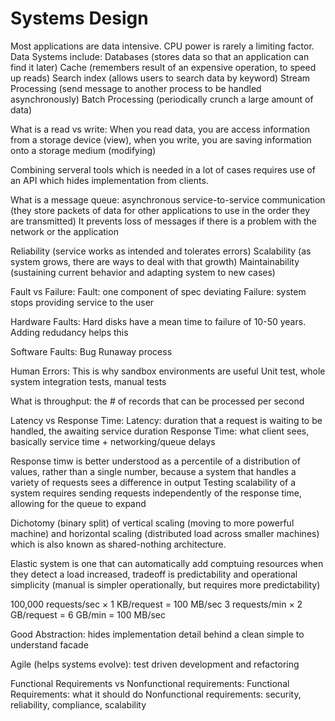 # Systems Design

Most applications are data intensive. CPU power is rarely a limiting factor. 
Data Systems include:
Databases (stores data so that an application can find it later)
Cache (remembers result of an expensive operation, to speed up reads)
Search index (allows users to search data by keyword)
Stream Processing (send message to another process to be handled asynchronously)
Batch Processing (periodically crunch a large amount of data)

What is a read vs write:
When you read data, you are access information from a storage device (view), when you write, you are saving information onto a storage medium (modifying)

Combining serveral tools which is needed in a lot of cases requires use of an API which hides implementation from clients. 

What is a message queue:
asynchronous service-to-service communication (they store packets of data for other applications to use in the order they are transmitted)
It prevents loss of messages if there is a problem with the network or the application

Reliability (service works as intended and tolerates errors)
Scalability (as system grows, there are ways to deal with that growth)
Maintainability (sustaining current behavior and adapting system to new cases)

Fault vs Failure:
Fault: one component of spec deviating
Failure: system stops providing service to the user

Hardware Faults:
Hard disks have a mean time to failure of 10-50 years.
Adding redudancy helps this

Software Faults:
Bug
Runaway process

Human Errors:
This is why sandbox environments are useful
Unit test, whole system integration tests, manual tests

What is throughput:
the # of records that can be processed per second

Latency vs Response Time:
Latency: duration that a request is waiting to be handled, the awaiting service duration
Response Time: what client sees, basically service time + networking/queue delays

Response timw is better understood as a percentile of a distribution of values, rather than a single number, because a system that handles a variety of requests sees a difference in output
Testing scalability of a system requires sending requests independently of the response time, allowing for the queue to expand

Dichotomy (binary split) of vertical scaling (moving to more powerful machine) and horizontal scaling (distributed load across smaller machines) which is also known as shared-nothing architecture.

Elastic system is one that can automatically add comptuing resources when they detect a load increased, tradeoff is predictability and operational simplicity (manual is simpler operationally, but requires more predictability)

100,000 requests/sec × 1 KB/request = 100 MB/sec
3 requests/min × 2 GB/request = 6 GB/min = 100 MB/sec

Good Abstraction:
hides implementation detail behind a clean simple to understand facade

Agile (helps systems evolve):
test driven development and refactoring

Functional Requirements vs Nonfunctional requirements:
Functional Requirements: what it should do
Nonfunctional requirements: security, reliability, compliance, scalability
